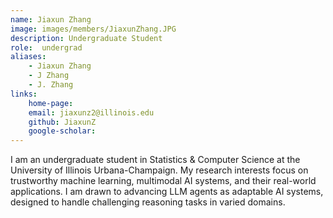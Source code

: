```yaml
---
name: Jiaxun Zhang
image: images/members/JiaxunZhang.JPG
description: Undergraduate Student 
role:  undergrad
aliases:
    - Jiaxun Zhang
    - J Zhang
    - J. Zhang
links: 
    home-page:  
    email: jiaxunz2@illinois.edu
    github: JiaxunZ
    google-scholar:  
---
```


I am an undergraduate student in Statistics & Computer Science at the University of Illinois Urbana-Champaign. My research interests focus on trustworthy machine learning, multimodal AI systems, and their real-world applications. I am drawn to advancing LLM agents as adaptable AI systems, designed to handle challenging reasoning tasks in varied domains.